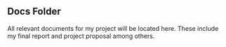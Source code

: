 ## Docs Folder

All relevant documents for my project will be located here. These include my final report and project proposal among others.
